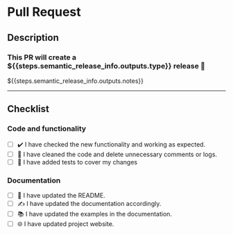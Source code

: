# Pull Request

## Description

### This PR will create a ${{steps.semantic_release_info.outputs.type}} release :rocket:

${{steps.semantic_release_info.outputs.notes}}

<!-- Brief description of the changes made. -->

---

## Checklist

### Code and functionality

- [ ] ✔️ I have checked the new functionality and working as expected.
- [ ] 🧹 I have cleaned the code and delete unnecessary comments or logs.
- [ ] 🧪 I have added tests to cover my changes

### Documentation

- [ ] 📘 I have updated the README.
- [ ] ✍️ I have updated the documentation accordingly.
- [ ] 📚 I have updated the examples in the documentation.
- [ ] 🌐 I have updated project website.
